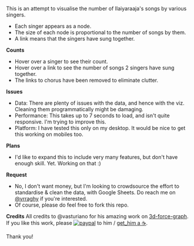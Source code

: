 This is an attempt to visualise the number of Ilaiyaraaja's songs by various singers.

- Each singer appears as a node.
- The size of each node is proportional to the number of songs by them.
- A link means that the singers have sung together.

**Counts**
- Hover over a singer to see their count.
- Hover over a link to see the number of songs 2 singers have sung together.
- The links to chorus have been removed to eliminate clutter.

**Issues**
- Data: There are plenty of issues with the data, and hence with the viz. Cleaning them programmatically might be damaging.
- Performance: This takes up to 7 seconds to load, and isn't quite responsive. I'm trying to improve this.
- Platform: I have tested this only on my desktop. It would be nice to get this working on mobiles too.

**Plans**
- I'd like to expand this to include very many features, but don't have enough skill. Yet. Working on that :)

**Request**
- No, I don't want money, but I'm looking to crowdsource the effort to standardise & clean the data, with Google Sheets. Do reach me on [@vrraghy](https://twitter.com/vrraghy) if you're interested.
- Of course, please do feel free to fork this repo.

**Credits**
All credits to @vasturiano for his amazing work on [3d-force-graph](https://github.com/vasturiano/3d-force-graph/). If you like this work, please [![paypal](https://www.paypalobjects.com/en_US/i/btn/btn_donate_SM.gif)](https://www.paypal.com/cgi-bin/webscr?cmd=_donations&business=L398E7PKP47E8&currency_code=USD&source=url) to him / [get_him a ☕](https://www.paypal.com/cgi-bin/webscr?cmd=_donations&business=L398E7PKP47E8&currency_code=USD&source=url).

Thank you!
